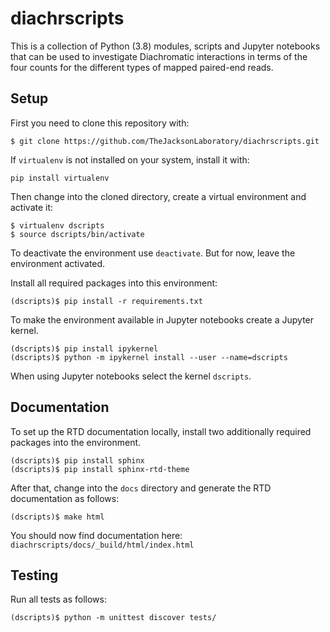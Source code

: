 # diachrscripts

This is a collection of Python (3.8) modules, scripts and Jupyter notebooks that can be used to investigate
Diachromatic interactions in terms of the four counts for the different types of mapped paired-end reads.

## Setup

First you need to clone this repository with:
```
$ git clone https://github.com/TheJacksonLaboratory/diachrscripts.git
```

If `virtualenv` is not installed on your system, install it with:
```
pip install virtualenv
```

Then change into the cloned directory, create a virtual environment and activate it:
```
$ virtualenv dscripts
$ source dscripts/bin/activate
```
To deactivate the environment use `deactivate`. But for now, leave the environment activated.

Install all required packages into this environment:
```
(dscripts)$ pip install -r requirements.txt
```

To make the environment available in Jupyter notebooks create a Jupyter kernel.
```
(dscripts)$ pip install ipykernel
(dscripts)$ python -m ipykernel install --user --name=dscripts
```
When using Jupyter notebooks select the kernel `dscripts`.

## Documentation

To set up the RTD documentation locally,
install two additionally required packages into the environment.
```
(dscripts)$ pip install sphinx
(dscripts)$ pip install sphinx-rtd-theme
```

After that, change into the `docs` directory and generate
the RTD documentation as follows:
```
(dscripts)$ make html
```
You should now find documentation here: `diachrscripts/docs/_build/html/index.html`

## Testing

Run all tests as follows:
```
(dscripts)$ python -m unittest discover tests/
```
